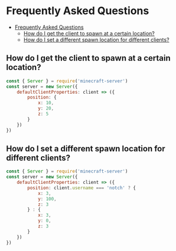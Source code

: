# Frequently Asked Questions

- [Frequently Asked Questions](#frequently-asked-questions)
  - [How do I get the client to spawn at a certain location?](#how-do-i-get-the-client-to-spawn-at-a-certain-location)
  - [How do I set a different spawn location for different clients?](#how-do-i-set-a-different-spawn-location-for-different-clients)

## How do I get the client to spawn at a certain location?
```js
const { Server } = require('minecraft-server')
const server = new Server({
    defaultClientProperties: client => ({
        position: {
            x: 10,
            y: 20,
            z: 5
        }
    })
})
```

## How do I set a different spawn location for different clients?
```js
const { Server } = require('minecraft-server')
const server = new Server({
    defaultClientProperties: client => ({
        position: client.username === 'notch' ? {
            x: 3,
            y: 100,
            z: 3
        } : {
            x: 3,
            y: 0,
            z: 3
        }
    })
})
```